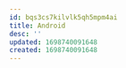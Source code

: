 ```yaml
---
id: bqs3cs7kilvlk5qh5mpm4ai
title: Android
desc: ''
updated: 1698740091648
created: 1698740091648
---
```

